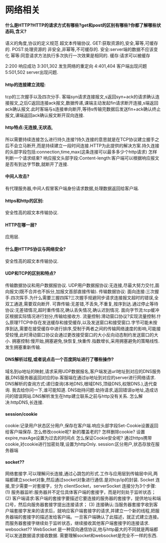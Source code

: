 # 网络相关
#### 什么是HTTP?HTTP的请求方式有哪些?get和post的区别有哪些?你都了解哪些状态码,含义?
语义的角度,协议的定义规范
超文本传输协议.
GET:获取资源的,安全,幂等,可缓存的.
POST:处理资源的
非安全,非幂等,不可缓存的.
安全:server端的数据不应该变化
幂等:同意请求方法执行多次执行一次效果是相同的.
缓存:请求可以被缓存

2:200 响应成功
3:301,302 发生网络的重定向
4:401,404 客户端出现问题
5:501,502 server出现问题.

#### http的连接建立流程:
tcp的三次握手以及四次分手.
客端syn请求连接报文,s返回syn+ack的请求确认连接报文,之后C返回连接ack报文,数据传递,课端主动发起fin请求断开连接,s端返回ack确认报文.此时客端与s连接单向断开,等待s传输完数据后发送fin+ack确认终止报文,课端返回ack确认报文断开双向连接.



#### http特点:无连接,无状态,
所以需要持续连接怎么进行持久连接?持久连接的意思就是在TCP协议建立握手之后不会立马断开,而是持续建立一段时间连接.HTTP为此提供的解决方案.持久连接的头部字段包括:connection,time,max(这条连接可以最多多少个http请求)
怎样判断一个请求结束?
响应报文头部字段:Content-length:客户端可以根据响应报文是否有到达字节数,就断开了连接.

#### 中间人攻击?
有代理服务器,中间人假冒客户端身份请求数据,处理数据返回给客户端.

#### https和http的区别:
安全性高的超文本传输协议.


#### HTTP在哪一层?
应用层.

#### 什么是HTTPS协议与网络安全?
安全性高的超文本传输协议.

#### UDP和TCP的区别和特点?
传输数据协议和用户数据报协议.
UDP用户数据报协议:无连接,尽最大努力交付,面向报文(既不合并也不拆分,加报文首部直接传输).
传输数据协议:
面向连接:三次握手.四次挥手.为什么需要三握四挥?三次握手规避同步请求连接报文超时的错误,全双工通道,需要双向断开.
可靠传输:无差错,不丢失,不重复,按序到达.通过停止等待协议:无差错情况,超时重传情况,确认丢失情况,确认迟到情况.
面向字节流:tcp缓冲区根据实际情况进行划分,传输给接收方.
流量控制:滑动窗口协议?实现流量控制.什么原理?TCP中存在发送缓存和接受缓存,以及发送窗口和接受窗口.字节可能未按序到达,需要在接受缓存中进行排序,受制于两者之间的传输网络速度的影响,可能接受较慢,此时滑动窗口协议会通过更改接受窗口的大小反向动态制约发送窗口的大小.
拥塞控制:慢开始,拥塞避免,快恢复,快重传.指数增长,采用拥塞避免的策略线性.发生拥塞重新传输.


#### DNS解析过程,或者说点击一个百度网址进行了哪些操作?
域名到ip地址的映射,请求采用UDP数据报名,客户端发送url地址到对应的DNS服务器,DNS服务器返回对应的ip.客服端在通过ip地址到对应的server进行网络请求.
DNS解析的查询方式:递归查询(本地DNS,根域DNS,顶级DNS,权限DNS.),迭代查询.
我去给你问一下,谁可能知道.
DNS劫持问题:劫持请求,返回错误ip地址,造成访问的错误网站.DNS解析发生在http建立联系之前与http没有关系.
怎么解决:httpDNS,长连接.

#### session/cookie
cookie:记录用户状态区分用户,保存在客户端.响应头部字段Set-Cookie设置返回给客户端保存.
怎么修改cookie呢?
新的覆盖老的?
怎样删除cookie?
设置expire,maxAge设置为过去的时间点 
怎么保证Cookie安全呢?
通过https携带cookie,对cookie进行加密处理,设置为httpOnly.
session:区分用户,状态存放在服务器端


#### socket?? 
网络套接字.可以理解问长连接,通过心跳包的形式.工作与应用层到传输层中间,两端都建立socket对象,然后通过socket对象进行通信.是对tcp/ip的封装.
Socket 连接,至少需要一对套接字，分为 clientSocket，serverSocket 连接分为3个步骤:
(1) 服务器监听:服务器并不定位具体客户端的套接字，而是时刻处于监听状态；
(2) 客户端请求:客户端的套接字要描述它要连接的服务器的套接字，提供地址和端口号，然后向服务器套接字提出连接请求；
(3) 连接确认:当服务器套接字收到客户端套接字发来的请求后，就响应客户端套接字的请求,并建立一个新的线程,把服务器端的套接字的描述发给客户端。一旦客户端确认了此描述，就正式建立连接。而服务器套接字继续处于监听状态，继续接收其他客户端套接字的连接请求.
websocket??
WebSocket 是一种双向通信协议,他与http最大的不同就是两端都可以发送数据请求接收数据.
需要理解socket和websocket是完全不一样的东西.
